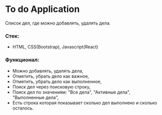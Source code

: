 # To do Application

Список дел, где можно добавлять, удалять дела.

### Стек: 
- HTML, CSS(Bootstrap), Javascript(React)

### Функционал:
- Можно добавлять, удалять дела,
- Отметить, убрать дело как важное,
- Отметить, убрать дело как выполненное,
- Поиск дел через поисковую строку,
- Поиск дел по значениям: "Все дела", "Активные дела", "Выполненные дела",
- Есть строка которая показывает сколько дел выполнено и сколько осталось.
